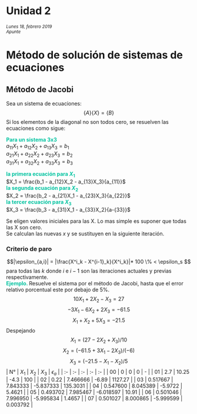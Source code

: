 # Unidad 2
<small>*Lunes 18, febrero 2019  
Apunte*</small>

# Método de solución de sistemas de ecuaciones

## Método de Jacobi
Sea un sistema de ecuaciones:
$$ \{A\}\{X\} = \{B\} $$
Si los elementos de la diagonal no son todos cero, se resuelven las ecuaciones como sigue:

<span style="color:#02c3a0; font-weight:bold;"> Para un sistema 3x3</span>  
$a_{11}X_1 + a_{12}X_2 + a_{13}X_3 = b_1$  
$a_{21}X_1 + a_{22}X_2 + a_{23}X_3 = b_2$  
$a_{31}X_1 + a_{32}X_2 + a_{33}X_3 = b_3$  

<span style="color:#02c3a0; font-weight:bold;"> la primera ecuación para $X_1$</span>  
$X_1 = \frac{b_1 - a_{12}X_2 - a_{13}X_3}{a_{11}}$  
<span style="color:#02c3a0; font-weight:bold;"> la segunda ecuación para $X_2$</span>  
$X_2 = \frac{b_2 - a_{21}X_1 - a_{23}X_3}{a_{22}}$  
<span style="color:#02c3a0; font-weight:bold;"> la tercer ecuación para $X_3$</span>  
$X_3 = \frac{b_3 - a_{31}X_1 - a_{33}X_2}{a-{33}}$

Se eligen valores iniciales para las X. Lo mas simple es suponer que todas las X son cero.  
Se calculan las nuevas $x$ y se sustituyen en la siguiente iteración.

### Criterio de paro
$$|\epsilon_{a,i}| = |\frac{X^i_k - X^{i-1}_k}{X^i_k}|* 100 \% < \epsilon_s $$
para todas las $k$ donde $i$ e $i-1$ son las iteraciones actuales y previas respectivamente.  
<span style="color:#02c3a0; font-weight:bold;"> Ejemplo. </span> Resuelve el sistema por el método de Jacobi, hasta que el error relativo porcentual este por debajo de 5%.
$$ 10X_1 + 2X_2 - X_3 = 27 $$
$$ -3X_1 - 6X_2 + 2X_3 = -61.5 $$
$$ X_1 + X_2 + 5X_3 = -21.5 $$
Despejando
$$ X_1 = (27 - 2X_2 + X_3) / 10 $$
$$ X_2 = (-61.5 + 3X_1 - 2X_3) / (-6) $$
$$ X_3 = (-21.5 - X_1 - X_2) / 5 $$
| N° | $X_1$ | $X_2$ | $X_3$ | $\epsilon_a$ |
| :- | :- | :- | :- | :- |
| 00 | 0 | 0 | 0 | - |
| 01 | 2.7 | 10.25 | -4.3 | 100 |
| 02 | 0.22 | 7.466666 | -6.89 | 1127.27 |
| 03 | 0.517667 | 7.843333 | -5.837333 | 135.3031 |
| 04 | 0.547600 | 8.045389 | -5.9722 | 5.4621 |
| 05 | 0.493702 | 7.985467 | -6.018597 | 10.91 |
| 06 | 0.501046 | 7.996950 | -5.995834 | 1.4657 |
| 07 | 0.501027 | 8.000865 | -5.999599 | 0.003792 |  
